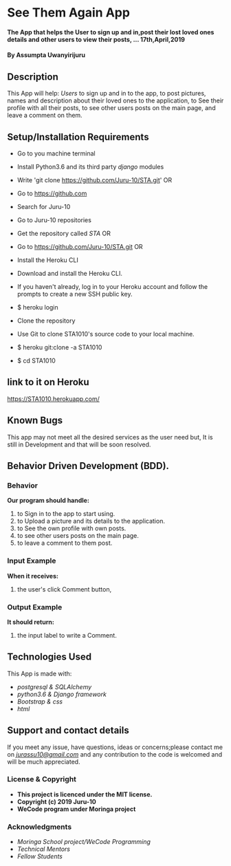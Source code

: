 # See Them Again App

#### The App that helps the User to sign up and in,post their lost loved ones details and other users to view their posts, ...  17th,April,2019

#### By **Assumpta Uwanyirijuru**

## Description
This App will help:
*Users* to sign up and in to the app, to post pictures, names and description about their loved ones to the application, to See their profile with all their posts, to see other users posts on the main page, and leave a comment on them.

## Setup/Installation Requirements

* Go to you machine terminal
* Install Python3.6 and its third party *django* modules
* Write 'git clone https://github.com/Juru-10/STA.git'
OR
* Go to https://github.com
* Search for Juru-10
* Go to Juru-10 repositories
* Get the repository called *STA*
OR
* Go to https://github.com/Juru-10/STA.git
OR
* Install the Heroku CLI
* Download and install the Heroku CLI.

* If you haven't already, log in to your Heroku account and follow the prompts to create a new SSH public key.

* $ heroku login
* Clone the repository
* Use Git to clone STA1010's source code to your local machine.

* $ heroku git:clone -a STA1010
* $ cd STA1010

## link to it on Heroku

https://STA1010.herokuapp.com/

## Known Bugs

This app may not meet all the desired services as the user need but,
It is still in Development and that will be soon resolved.

## Behavior Driven Development (BDD).

### Behavior

**Our program should handle:**
1. to Sign in to the app to start using.
2. to Upload a picture and its details to the application.
3. to See the own profile with own posts.
4. to see other users posts on the main page.
5. to leave a comment to them post.

### Input Example

**When it receives:**
1. the user's click Comment button,

### Output Example

**It should return:**
1. the input label to write a Comment.

## Technologies Used

This App is made with:
* *postgresql & SQLAlchemy*
* *python3.6 & Django framework*
* *Bootstrap & css*
* *html*

## Support and contact details

If you meet any issue, have questions, ideas or concerns;please contact me on
*jurassu10@gmail.com* and any contribution to the code is welcomed and will be much appreciated.

### License & Copyright

* **This project is licenced under the MIT license.**
* **Copyright (c) 2019 Juru-10**
* **WeCode program under Moringa project**

### Acknowledgments

* *Moringa School project/WeCode Programming*
* *Technical Mentors*
* *Fellow Students*
